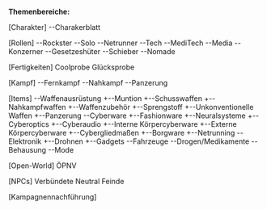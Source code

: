 **Themenbereiche:**

[Charakter]
--Charakerblatt

[Rollen]
--Rockster
--Solo
--Netrunner
--Tech
--MediTech
--Media
--Konzerner
--Gesetzeshüter
--Schieber
--Nomade

[Fertigkeiten]
Coolprobe
Glücksprobe

[Kampf]
--Fernkampf
--Nahkampf
--Panzerung

[Items]
--Waffenausrüstung
+--Muntion
+--Schusswaffen
+--Nahkampfwaffen
+--Waffenzubehör
+--Sprengstoff
+--Unkonventionelle Waffen
+--Panzerung
--Cyberware
+--Fashionware
+--Neuralsysteme
+--Cyberoptics
+--Cyberaudio
+--Interne Körpercyberware
+--Externe Körpercyberware
+--Cybergliedmaßen
+--Borgware
+--Netrunning
--Elektronik
+--Drohnen
+--Gadgets
--Fahrzeuge
--Drogen/Medikamente
--Behausung
--Mode

[Open-World]
ÖPNV

[NPCs]
Verbündete
Neutral
Feinde

[Kampagnennachführung]
